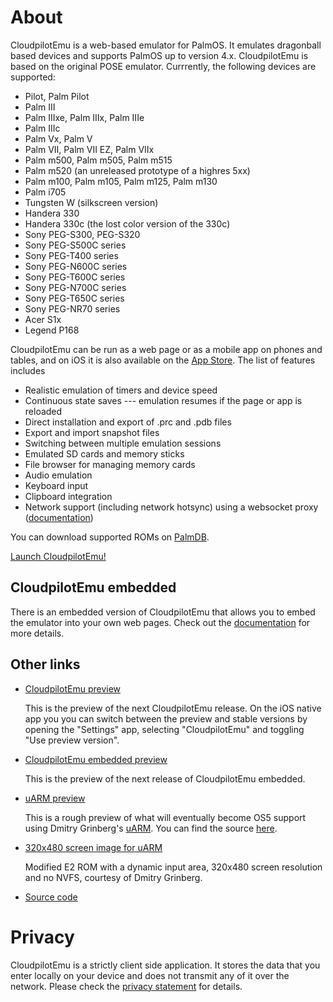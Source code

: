 # About

CloudpilotEmu is a web-based emulator for PalmOS. It emulates dragonball based devices
and supports PalmOS up to version 4.x. CloudpilotEmu is based on the original POSE
emulator. Currrently, the following devices are supported:

-   Pilot, Palm Pilot
-   Palm III
-   Palm IIIxe, Palm IIIx, Palm IIIe
-   Palm IIIc
-   Palm Vx, Palm V
-   Palm VII, Palm VII EZ, Palm VIIx
-   Palm m500, Palm m505, Palm m515
-   Palm m520 (an unreleased prototype of a highres 5xx)
-   Palm m100, Palm m105, Palm m125, Palm m130
-   Palm i705
-   Tungsten W (silkscreen version)
-   Handera 330
-   Handera 330c (the lost color version of the 330c)
-   Sony PEG-S300, PEG-S320
-   Sony PEG-S500C series
-   Sony PEG-T400 series
-   Sony PEG-N600C series
-   Sony PEG-T600C series
-   Sony PEG-N700C series
-   Sony PEG-T650C series
-   Sony PEG-NR70 series
-   Acer S1x
-   Legend P168

CloudpilotEmu can be run as a web page or as a mobile app on phones and tables,
and on iOS it is also available on the 
[App Store](https://apps.apple.com/us/app/cloudpilotemu/id6478502699).
The list of features includes

 * Realistic emulation of timers and device speed
 * Continuous state saves --- emulation resumes if the page or app is reloaded
 * Direct installation and export of .prc and .pdb files
 * Export and import snapshot files
 * Switching between multiple emulation sessions
 * Emulated SD cards and memory sticks
 * File browser for managing memory cards
 * Audio emulation
 * Keyboard input
 * Clipboard integration
 * Network support (including network hotsync) using a websocket proxy
  ([documentation](https://github.com/cloudpilot-emu/cloudpilot-emu/blob/master/doc/networking.md))

You can download supported ROMs on [PalmDB](https://palmdb.net/app/palm-roms-complete).

[Launch CloudpilotEmu!](/app)

## CloudpilotEmu embedded

There is an embedded version of CloudpilotEmu that allows you to embed the
emulator into your own web pages. Check out the
[documentation](/embedded)
for more details.

## Other links

 * [CloudpilotEmu preview](/app-preview)

   This is the preview of the next CloudpilotEmu release. On the iOS native app you
   you can switch between the preview and stable versions by opening the "Settings" app,
   selecting "CloudpilotEmu" and toggling "Use preview version".

 * [CloudpilotEmu embedded preview](/embedded-preview)

   This is the preview of the next release of CloudpilotEmu embedded.

 * [uARM preview](/uarm-preview)

   This is a rough preview of what will eventually become OS5 support using Dmitry
   Grinberg's [uARM](https://github.com/uARM-Palm/uARM). You can find the source
   [here](https://github.com/cloudpilot-emu/cp-uarm).

 * [320x480 screen image for uARM](/e2_dia.rom)
  
   Modified E2 ROM with a dynamic input area, 320x480 screen resolution and no NVFS,
   courtesy of Dmitry Grinberg.

 * [Source code](https://github.com/cloudpilot-emu/cloudpilot-emu)

# Privacy

CloudpilotEmu is a strictly client side application. It stores the data that
you enter locally on your device and does not transmit any of it over the network.
Please check the [privacy statement](PRIVACY.md) for details.
